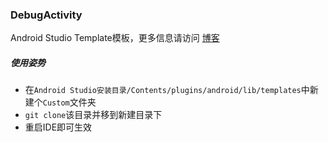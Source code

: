 ### DebugActivity

Android Studio Template模板，更多信息请访问 [博客](https://puke3615.github.io/2016/10/16/Android%20Studio%E6%A8%A1%E6%9D%BF%E4%B9%8B%E6%96%87%E4%BB%B6%E7%BB%84/)

##### 使用姿势

* 在`Android Studio安装目录/Contents/plugins/android/lib/templates`中新建个`Custom`文件夹
* `git clone`该目录并移到新建目录下
* 重启IDE即可生效

